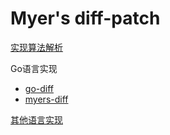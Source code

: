 # Myer's diff-patch

[实现算法解析](https://blog.csdn.net/g11d111/article/details/72831293)

Go语言实现

- [go-diff](https://github.com/sergi/go-diff)
- [myers-diff](https://github.com/cj1128/myers-diff)

[其他语言实现](https://github.com/google/diff-match-patch)